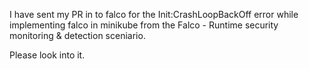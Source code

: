 I have sent my PR in to falco for the Init:CrashLoopBackOff error while implementing falco in minikube from the Falco - Runtime security monitoring & detection sceniario.

Please look into it.
